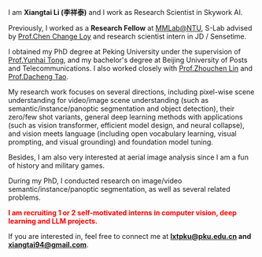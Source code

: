 I am **Xiangtai Li (李祥泰)** and I work as Research Scientist in Skywork AI.

Previously, I worked as a **Research Fellow** at [MMLab@NTU](https://www.mmlab-ntu.com/), S-Lab advised by [Prof.Chen Change Loy](https://www.mmlab-ntu.com/person/ccloy/) and research scientist intern in JD / Sensetime.

[//]: # (I also work as a part-time consultant in Open-MMLab@Shanghai AI Laboratory, led by [Dr.Yining Li]&#40;https://scholar.google.com.hk/citations?user=y_cp1sUAAAAJ&hl=en&#41; and [Dr.Kai Chen]&#40;https://chenkai.site/&#41;.)

I obtained my PhD degree at Peking University under the supervision of [Prof.Yunhai Tong](https://scholar.google.com/citations?user=T4gqdPkAAAAJ&hl=zh-CN), and my bachelor's degree at Beijing University of Posts and Telecommunications.
I also worked closely with [Prof.Zhouchen Lin](https://zhouchenlin.github.io/) and [Prof.Dacheng Tao](https://scholar.google.com/citations?user=RwlJNLcAAAAJ&hl=en).

My research work focuses on several directions, including pixel-wise scene understanding for video/image scene understanding (such as semantic/instance/panoptic segmentation and object detection), their zero/few shot variants, 
general deep learning methods with applications (such as vision transformer, efficient model design, and neural collapse), and vision meets language (including open vocabulary learning, visual prompting, and visual grounding) and 
foundation model tuning. 

Besides, I am also very interested at aerial image analysis since I am a fun of history and military games. 

During my PhD, I conducted research on image/video semantic/instance/panoptic segmentation, as well as several related problems.


<span style="color:red">  <strong> I am recruiting 1 or 2 self-motivated interns in computer vision, deep learning and LLM projects. </strong> </span>

If you are interested in, feel free to connect me at  <strong> lxtpku@pku.edu.cn and xiangtai94@gmail.com</strong>.